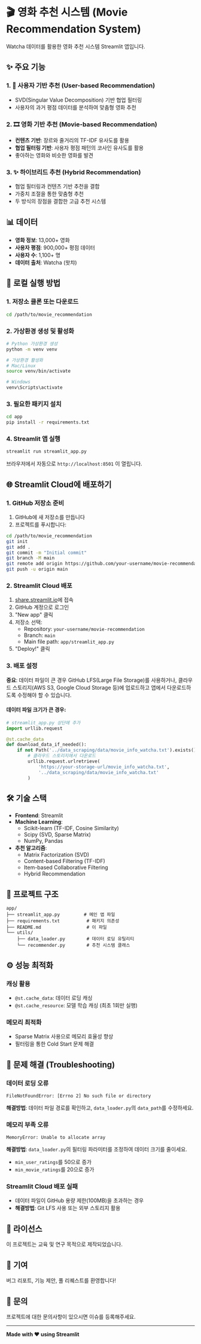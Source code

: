 # 🎬 영화 추천 시스템 (Movie Recommendation System)

Watcha 데이터를 활용한 영화 추천 시스템 Streamlit 앱입니다.

## ✨ 주요 기능

### 1. 🎯 사용자 기반 추천 (User-based Recommendation)
- SVD(Singular Value Decomposition) 기반 협업 필터링
- 사용자의 과거 평점 데이터를 분석하여 맞춤형 영화 추천

### 2. 🎞️ 영화 기반 추천 (Movie-based Recommendation)
- **컨텐츠 기반**: 장르와 줄거리의 TF-IDF 유사도를 활용
- **협업 필터링 기반**: 사용자 평점 패턴의 코사인 유사도를 활용
- 좋아하는 영화와 비슷한 영화를 발견

### 3. ✨ 하이브리드 추천 (Hybrid Recommendation)
- 협업 필터링과 컨텐츠 기반 추천을 결합
- 가중치 조절을 통한 맞춤형 추천
- 두 방식의 장점을 결합한 고급 추천 시스템

## 📊 데이터

- **영화 정보**: 13,000+ 영화
- **사용자 평점**: 900,000+ 평점 데이터
- **사용자 수**: 1,100+ 명
- **데이터 출처**: Watcha (왓챠)

## 🚀 로컬 실행 방법

### 1. 저장소 클론 또는 다운로드

```bash
cd /path/to/movie_recommendation
```

### 2. 가상환경 생성 및 활성화

```bash
# Python 가상환경 생성
python -m venv venv

# 가상환경 활성화
# Mac/Linux
source venv/bin/activate

# Windows
venv\Scripts\activate
```

### 3. 필요한 패키지 설치

```bash
cd app
pip install -r requirements.txt
```

### 4. Streamlit 앱 실행

```bash
streamlit run streamlit_app.py
```

브라우저에서 자동으로 `http://localhost:8501` 이 열립니다.

## 🌐 Streamlit Cloud에 배포하기

### 1. GitHub 저장소 준비

1. GitHub에 새 저장소를 만듭니다
2. 프로젝트를 푸시합니다:

```bash
cd /path/to/movie_recommendation
git init
git add .
git commit -m "Initial commit"
git branch -M main
git remote add origin https://github.com/your-username/movie-recommendation.git
git push -u origin main
```

### 2. Streamlit Cloud 배포

1. [share.streamlit.io](https://share.streamlit.io)에 접속
2. GitHub 계정으로 로그인
3. "New app" 클릭
4. 저장소 선택:
   - Repository: `your-username/movie-recommendation`
   - Branch: `main`
   - Main file path: `app/streamlit_app.py`
5. "Deploy!" 클릭

### 3. 배포 설정

**중요**: 데이터 파일이 큰 경우 GitHub LFS(Large File Storage)를 사용하거나, 
클라우드 스토리지(AWS S3, Google Cloud Storage 등)에 업로드하고 
앱에서 다운로드하도록 수정해야 할 수 있습니다.

#### 데이터 파일 크기가 큰 경우:

```python
# streamlit_app.py 상단에 추가
import urllib.request

@st.cache_data
def download_data_if_needed():
    if not Path('../data_scraping/data/movie_info_watcha.txt').exists():
        # 클라우드 스토리지에서 다운로드
        urllib.request.urlretrieve(
            'https://your-storage-url/movie_info_watcha.txt',
            '../data_scraping/data/movie_info_watcha.txt'
        )
```

## 🛠️ 기술 스택

- **Frontend**: Streamlit
- **Machine Learning**: 
  - Scikit-learn (TF-IDF, Cosine Similarity)
  - Scipy (SVD, Sparse Matrix)
  - NumPy, Pandas
- **추천 알고리즘**:
  - Matrix Factorization (SVD)
  - Content-based Filtering (TF-IDF)
  - Item-based Collaborative Filtering
  - Hybrid Recommendation

## 📁 프로젝트 구조

```
app/
├── streamlit_app.py         # 메인 앱 파일
├── requirements.txt          # 패키지 의존성
├── README.md                 # 이 파일
└── utils/
    ├── data_loader.py        # 데이터 로딩 유틸리티
    └── recommender.py        # 추천 시스템 클래스
```

## ⚙️ 성능 최적화

### 캐싱 활용
- `@st.cache_data`: 데이터 로딩 캐싱
- `@st.cache_resource`: 모델 학습 캐싱 (최초 1회만 실행)

### 메모리 최적화
- Sparse Matrix 사용으로 메모리 효율성 향상
- 필터링을 통한 Cold Start 문제 해결

## 🐛 문제 해결 (Troubleshooting)

### 데이터 로딩 오류
```
FileNotFoundError: [Errno 2] No such file or directory
```
**해결방법**: 데이터 파일 경로를 확인하고, `data_loader.py`의 `data_path`를 수정하세요.

### 메모리 부족 오류
```
MemoryError: Unable to allocate array
```
**해결방법**: `data_loader.py`의 필터링 파라미터를 조정하여 데이터 크기를 줄이세요.
- `min_user_ratings`를 50으로 증가
- `min_movie_ratings`를 20으로 증가

### Streamlit Cloud 배포 실패
- 데이터 파일이 GitHub 용량 제한(100MB)을 초과하는 경우
- **해결방법**: Git LFS 사용 또는 외부 스토리지 활용

## 📝 라이선스

이 프로젝트는 교육 및 연구 목적으로 제작되었습니다.

## 🤝 기여

버그 리포트, 기능 제안, 풀 리퀘스트를 환영합니다!

## 📧 문의

프로젝트에 대한 문의사항이 있으시면 이슈를 등록해주세요.

---

**Made with ❤️ using Streamlit**

